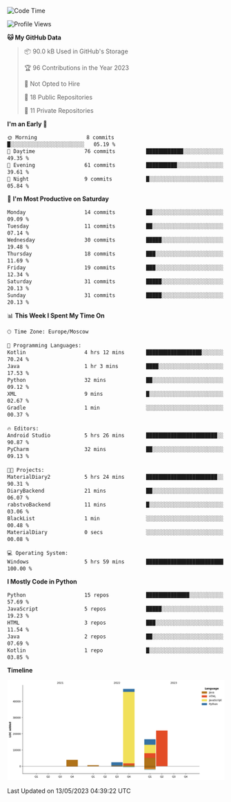 <!--START_SECTION:waka-->
![Code Time](http://img.shields.io/badge/Code%20Time-88%20hrs%2043%20mins-blue)

![Profile Views](http://img.shields.io/badge/Profile%20Views-0-blue)

**🐱 My GitHub Data** 

> 📦 90.0 kB Used in GitHub's Storage 
 > 
> 🏆 96 Contributions in the Year 2023
 > 
> 🚫 Not Opted to Hire
 > 
> 📜 18 Public Repositories 
 > 
> 🔑 11 Private Repositories 
 > 
**I'm an Early 🐤** 

```text
🌞 Morning                8 commits           █░░░░░░░░░░░░░░░░░░░░░░░░   05.19 % 
🌆 Daytime                76 commits          ████████████░░░░░░░░░░░░░   49.35 % 
🌃 Evening                61 commits          ██████████░░░░░░░░░░░░░░░   39.61 % 
🌙 Night                  9 commits           █░░░░░░░░░░░░░░░░░░░░░░░░   05.84 % 
```
📅 **I'm Most Productive on Saturday** 

```text
Monday                   14 commits          ██░░░░░░░░░░░░░░░░░░░░░░░   09.09 % 
Tuesday                  11 commits          ██░░░░░░░░░░░░░░░░░░░░░░░   07.14 % 
Wednesday                30 commits          █████░░░░░░░░░░░░░░░░░░░░   19.48 % 
Thursday                 18 commits          ███░░░░░░░░░░░░░░░░░░░░░░   11.69 % 
Friday                   19 commits          ███░░░░░░░░░░░░░░░░░░░░░░   12.34 % 
Saturday                 31 commits          █████░░░░░░░░░░░░░░░░░░░░   20.13 % 
Sunday                   31 commits          █████░░░░░░░░░░░░░░░░░░░░   20.13 % 
```


📊 **This Week I Spent My Time On** 

```text
🕑︎ Time Zone: Europe/Moscow

💬 Programming Languages: 
Kotlin                   4 hrs 12 mins       ██████████████████░░░░░░░   70.24 % 
Java                     1 hr 3 mins         ████░░░░░░░░░░░░░░░░░░░░░   17.53 % 
Python                   32 mins             ██░░░░░░░░░░░░░░░░░░░░░░░   09.12 % 
XML                      9 mins              █░░░░░░░░░░░░░░░░░░░░░░░░   02.67 % 
Gradle                   1 min               ░░░░░░░░░░░░░░░░░░░░░░░░░   00.37 % 

🔥 Editors: 
Android Studio           5 hrs 26 mins       ███████████████████████░░   90.87 % 
PyCharm                  32 mins             ██░░░░░░░░░░░░░░░░░░░░░░░   09.13 % 

🐱‍💻 Projects: 
MaterialDiary2           5 hrs 24 mins       ███████████████████████░░   90.31 % 
DiaryBackend             21 mins             ██░░░░░░░░░░░░░░░░░░░░░░░   06.07 % 
rabstvoBackend           11 mins             █░░░░░░░░░░░░░░░░░░░░░░░░   03.06 % 
BlackList                1 min               ░░░░░░░░░░░░░░░░░░░░░░░░░   00.48 % 
MaterialDiary            0 secs              ░░░░░░░░░░░░░░░░░░░░░░░░░   00.08 % 

💻 Operating System: 
Windows                  5 hrs 59 mins       █████████████████████████   100.00 % 
```

**I Mostly Code in Python** 

```text
Python                   15 repos            ██████████████░░░░░░░░░░░   57.69 % 
JavaScript               5 repos             █████░░░░░░░░░░░░░░░░░░░░   19.23 % 
HTML                     3 repos             ███░░░░░░░░░░░░░░░░░░░░░░   11.54 % 
Java                     2 repos             ██░░░░░░░░░░░░░░░░░░░░░░░   07.69 % 
Kotlin                   1 repo              █░░░░░░░░░░░░░░░░░░░░░░░░   03.85 % 
```



**Timeline**

![Lines of Code chart](https://raw.githubusercontent.com/Adlemex/Adlemex/main/assets/bar_graph.png)


 Last Updated on 13/05/2023 04:39:22 UTC
<!--END_SECTION:waka-->
